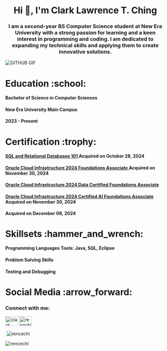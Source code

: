 <h1 align="center">Hi 👋, I'm Clark Lawrence T. Ching</h1>

<h3 align="center">I am a second-year BS Computer Science student at New Era University with a strong passion for learning and a keen interest in programming and coding. I am dedicated to expanding my technical skills and applying them to create innovative solutions.</h3>

![GITHUB GIF](https://github.com/user-attachments/assets/7f44d6c1-2342-4a54-aa0a-b04c4a7d82f9)


<h1 align="left">Education :school: </h1>
<h4 align="left">Bachelor of Science in Computer Sciences</h4>
<h4 align="left">New Era University Main Campus</h4>
<h4 align="left">2023 - Present</h4>


<h1 align="left">Certification :trophy: </h1>
<h4><a href="https://courses.cognitiveclass.ai/certificates/b1325463ff5d4242b177bfe5270cf61c">SQL and Relational Databases 101 </a><a> Acquired on October 28, 2024</a></h4>
<h4><a href="https://catalog-education.oracle.com/ords/certview/sharebadge?id=FC50D0067EC6A7EE8F19B7F35D08296AB67F220AD1F72CC8CB230ADE98C74904">Oracle Cloud Infrastructure 2024 Foundations Associate </a><a> Acquired on November 30, 2024</a></h4>
<h4><a href="https://catalog-education.oracle.com/ords/certview/sharebadge?id=FC50D0067EC6A7EE8F19B7F35D08296ABB4F469CEA8B452E050EF9E2E1F565B1&fbclid=IwY2xjawHDuF9leHRuA2FlbQIxMQABHVO9B2KzwmVjPTbcSyQ7YdJjkijtNRlCGtNK0D4sasEAmfuRwZ2mRfBpjw_aem_mB4Zg-t7Q087h4RaxL00UA">Oracle Cloud Infrastructure 2024 Data Certified Foundations Associate </a><a> 
<h4><a href="https://catalog-education.oracle.com/ords/certview/sharebadge?id=8F728FC122467917CD3CA931FE5D3F1A989A6C4F75A5DA7291198F925F45FBAB&fbclid=IwY2xjawHLtPtleHRuA2FlbQIxMQABHVdSciJpxEzA1kuBLbqyaNwADqBRdICjDHKynUCYWy8fxAWnQ7L70RaGfg_aem_R3Jj1HPpQaIo-OzFHxPDHg">Oracle Cloud Infrastructure 2024 Certified AI Foundations Associate </a><a> Acquired on November 30, 2024</a></h4>
Acquired on December 08, 2024</a></h4>

<h1 align="left">Skillsets :hammer_and_wrench: </h1>
<h4 align="left">Programming Languages Tools: Java, SQL, Eclipse </h4>
<h4 align="left">Problem Solving Skills </h4>
<h4 align="left">Testing and Debugging </h4>

<h1 align="left">Social Media :arrow_forward: </h1>
<h3 align="left">Connect with me:</h3>
<p align="left">
<a href="https://fb.com/clark lawrence" target="blank"><img align="center" src="https://raw.githubusercontent.com/rahuldkjain/github-profile-readme-generator/master/src/images/icons/Social/facebook.svg" alt="clark lawrence" height="30" width="40" /></a>
<a href="https://instagram.com/renzching_" target="blank"><img align="center" src="https://raw.githubusercontent.com/rahuldkjain/github-profile-readme-generator/master/src/images/icons/Social/instagram.svg" alt="renzching_" height="30" width="40" /></a>
</p>

<p>&nbsp;<img align="center" src="https://github-readme-stats.vercel.app/api?username=rencechi&show_icons=true&locale=en" alt="rencechi" /></p>

<p><img align="center" src="https://github-readme-streak-stats.herokuapp.com/?user=rencechi&" alt="rencechi" /></p>
